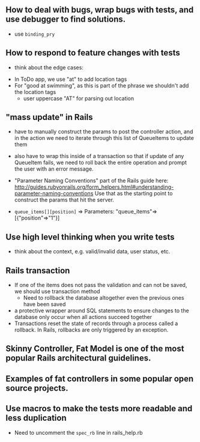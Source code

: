 ## How to deal with bugs, wrap bugs with tests, and use debugger to find solutions.
  - use `binding_pry`

## How to respond to feature changes with tests
 - think about the edge cases:
  * In ToDo app, we use "at" to add location tags
  * For "good at swimming", as this is part of the phrase we shouldn't add the location tags
    - user uppercase "AT" for parsing out location

## "mass update" in Rails
  - have to manually construct the params to post the controller action, and in the action we need to 
    iterate through this list of QueueItems to update them
  - also have to wrap this inside of a transaction so that if update of any QueueItem fails, we need to 
    roll back the entire operation and prompt the user with an error message.
  - "Parameter Naming Conventions" part of the Rails guide here: 
    http://guides.rubyonrails.org/form_helpers.html#understanding-parameter-naming-conventions
    Use that as the starting point to construct the params that hit the server.

  - `queue_items[][position]` => Parameters: "queue_items"=>[{"position"=>"1"}]

## Use high level thinking when you write tests
  - think about the context, e.g. valid/invalid data, user status, etc.

## Rails transaction
  - If one of the items does not pass the validation and can not be saved, we should use transaction method
    * Need to rollback the database altogether even the previous ones have been saved 
  - a protective wrapper around SQL statements to ensure changes to the database only occur when all actions succeed together
  - Transactions reset the state of records through a process called a rollback. In Rails, rollbacks are only triggered by an exception. 

## Skinny Controller, Fat Model is one of the most popular Rails architectural guidelines.

## Examples of fat controllers in some popular open source projects.

## Use macros to make the tests more readable and less duplication
  - Need to uncomment the `spec_rb` line in rails_help.rb